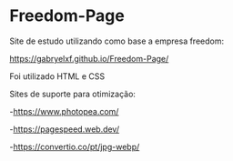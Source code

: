 # Freedom-Page
Site de estudo utilizando como base a empresa freedom:

https://gabryelxf.github.io/Freedom-Page/

Foi utilizado HTML e CSS

Sites de suporte para otimização:

-https://www.photopea.com/

-https://pagespeed.web.dev/

-https://convertio.co/pt/jpg-webp/
